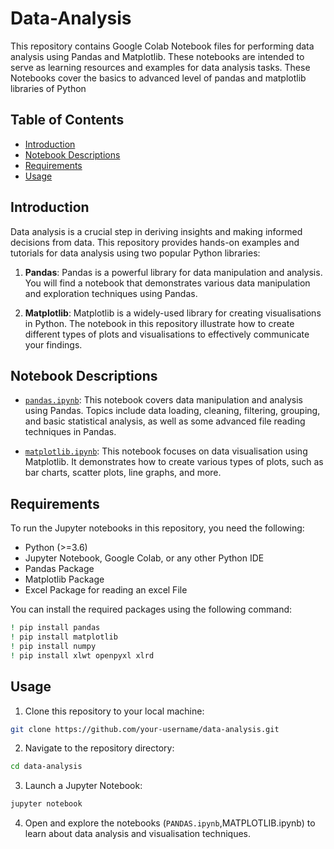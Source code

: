# Data-Analysis

This repository contains Google Colab Notebook files for performing data analysis using Pandas and Matplotlib. These notebooks are intended to serve as learning resources and examples for data analysis tasks. These Notebooks cover the basics to advanced level of pandas and matplotlib libraries of Python

## Table of Contents

- [Introduction](#introduction)
- [Notebook Descriptions](#notebook-descriptions)
- [Requirements](#requirements)
- [Usage](#usage)

## Introduction

Data analysis is a crucial step in deriving insights and making informed decisions from data. This repository provides hands-on examples and tutorials for data analysis using two popular Python libraries:

1. **Pandas**: Pandas is a powerful library for data manipulation and analysis. You will find a notebook that demonstrates various data manipulation and exploration techniques using Pandas.

2. **Matplotlib**: Matplotlib is a widely-used library for creating visualisations in Python. The notebook in this repository illustrate how to create different types of plots and visualisations to effectively communicate your findings.

## Notebook Descriptions

- [`pandas.ipynb`](PANDAS.ipynb): This notebook covers data manipulation and analysis using Pandas. Topics include data loading, cleaning, filtering, grouping, and basic statistical analysis, as well as some advanced file reading techniques in Pandas.

- [`matplotlib.ipynb`](MATPLOTLIB.ipynb): This notebook focuses on data visualisation using Matplotlib. It demonstrates how to create various types of plots, such as bar charts, scatter plots, line graphs, and more.

## Requirements

To run the Jupyter notebooks in this repository, you need the following:

- Python (>=3.6)
- Jupyter Notebook, Google Colab, or any other Python IDE
- Pandas Package 
- Matplotlib Package
- Excel Package for reading an excel File

You can install the required packages using the following command:

```bash
! pip install pandas
! pip install matplotlib
! pip install numpy
! pip install xlwt openpyxl xlrd

```

## Usage

1. Clone this repository to your local machine:

```bash
git clone https://github.com/your-username/data-analysis.git
```

2. Navigate to the repository directory:

```bash
cd data-analysis
```

3. Launch a Jupyter Notebook:

```bash
jupyter notebook
```

4. Open and explore the notebooks (`PANDAS.ipynb`,MATPLOTLIB.ipynb) to learn about data analysis and visualisation techniques.
